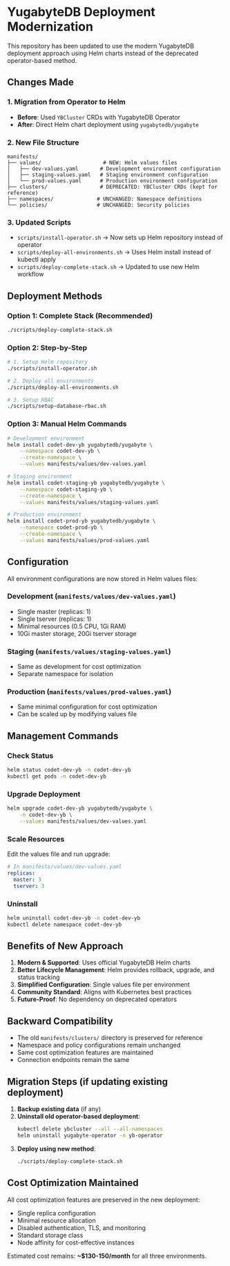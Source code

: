# YugabyteDB Deployment Modernization

This repository has been updated to use the modern YugabyteDB deployment approach using Helm charts instead of the deprecated operator-based method.

## Changes Made

### 1. Migration from Operator to Helm
- **Before**: Used `YBCluster` CRDs with YugabyteDB Operator
- **After**: Direct Helm chart deployment using `yugabytedb/yugabyte`

### 2. New File Structure
```
manifests/
├── values/                    # NEW: Helm values files
│   ├── dev-values.yaml       # Development environment configuration
│   ├── staging-values.yaml   # Staging environment configuration
│   └── prod-values.yaml      # Production environment configuration
├── clusters/                 # DEPRECATED: YBCluster CRDs (kept for reference)
├── namespaces/              # UNCHANGED: Namespace definitions
└── policies/                # UNCHANGED: Security policies
```

### 3. Updated Scripts
- `scripts/install-operator.sh` → Now sets up Helm repository instead of operator
- `scripts/deploy-all-environments.sh` → Uses Helm install instead of kubectl apply
- `scripts/deploy-complete-stack.sh` → Updated to use new Helm workflow

## Deployment Methods

### Option 1: Complete Stack (Recommended)
```bash
./scripts/deploy-complete-stack.sh
```

### Option 2: Step-by-Step
```bash
# 1. Setup Helm repository
./scripts/install-operator.sh

# 2. Deploy all environments
./scripts/deploy-all-environments.sh

# 3. Setup RBAC
./scripts/setup-database-rbac.sh
```

### Option 3: Manual Helm Commands
```bash
# Development environment
helm install codet-dev-yb yugabytedb/yugabyte \
    --namespace codet-dev-yb \
    --create-namespace \
    --values manifests/values/dev-values.yaml

# Staging environment
helm install codet-staging-yb yugabytedb/yugabyte \
    --namespace codet-staging-yb \
    --create-namespace \
    --values manifests/values/staging-values.yaml

# Production environment
helm install codet-prod-yb yugabytedb/yugabyte \
    --namespace codet-prod-yb \
    --create-namespace \
    --values manifests/values/prod-values.yaml
```

## Configuration

All environment configurations are now stored in Helm values files:

### Development (`manifests/values/dev-values.yaml`)
- Single master (replicas: 1)
- Single tserver (replicas: 1)
- Minimal resources (0.5 CPU, 1Gi RAM)
- 10Gi master storage, 20Gi tserver storage

### Staging (`manifests/values/staging-values.yaml`)
- Same as development for cost optimization
- Separate namespace for isolation

### Production (`manifests/values/prod-values.yaml`)
- Same minimal configuration for cost optimization
- Can be scaled up by modifying values file

## Management Commands

### Check Status
```bash
helm status codet-dev-yb -n codet-dev-yb
kubectl get pods -n codet-dev-yb
```

### Upgrade Deployment
```bash
helm upgrade codet-dev-yb yugabytedb/yugabyte \
    -n codet-dev-yb \
    --values manifests/values/dev-values.yaml
```

### Scale Resources
Edit the values file and run upgrade:
```yaml
# In manifests/values/dev-values.yaml
replicas:
  master: 3
  tserver: 3
```

### Uninstall
```bash
helm uninstall codet-dev-yb -n codet-dev-yb
kubectl delete namespace codet-dev-yb
```

## Benefits of New Approach

1. **Modern & Supported**: Uses official YugabyteDB Helm charts
2. **Better Lifecycle Management**: Helm provides rollback, upgrade, and status tracking
3. **Simplified Configuration**: Single values file per environment
4. **Community Standard**: Aligns with Kubernetes best practices
5. **Future-Proof**: No dependency on deprecated operators

## Backward Compatibility

- The old `manifests/clusters/` directory is preserved for reference
- Namespace and policy configurations remain unchanged
- Same cost optimization features are maintained
- Connection endpoints remain the same

## Migration Steps (if updating existing deployment)

1. **Backup existing data** (if any)
2. **Uninstall old operator-based deployment**:
   ```bash
   kubectl delete ybcluster --all --all-namespaces
   helm uninstall yugabyte-operator -n yb-operator
   ```
3. **Deploy using new method**:
   ```bash
   ./scripts/deploy-complete-stack.sh
   ```

## Cost Optimization Maintained

All cost optimization features are preserved in the new deployment:
- Single replica configuration
- Minimal resource allocation
- Disabled authentication, TLS, and monitoring
- Standard storage class
- Node affinity for cost-effective instances

Estimated cost remains: **~$130-150/month** for all three environments. 